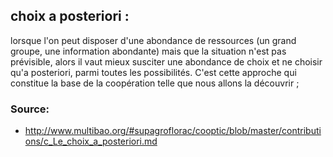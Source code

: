## choix a posteriori : 

lorsque l'on peut disposer d'une abondance de ressources (un grand groupe, une information abondante) mais que la situation n'est pas prévisible, alors il vaut mieux susciter une abondance de choix et ne choisir qu'a posteriori, parmi toutes les possibilités. C'est cette approche qui constitue la base de la coopération telle que nous allons la découvrir ;

### Source:
- http://www.multibao.org/#supagroflorac/cooptic/blob/master/contributions/c_Le_choix_a_posteriori.md
